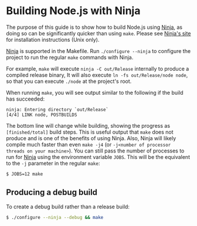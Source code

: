 # Building Node.js with Ninja

The purpose of this guide is to show how to build Node.js using [Ninja][], as
doing so can be significantly quicker than using `make`. Please see
[Ninja's site][Ninja] for installation instructions (Unix only).

[Ninja][] is supported in the Makefile. Run `./configure --ninja` to configure
the project to run the regular `make` commands with Ninja.

For example, `make` will execute `ninja -C out/Release` internally
to produce a compiled release binary, It will also execute
`ln -fs out/Release/node node`, so that you can execute `./node` at
the project's root.

When running `make`, you will see output similar to the following
if the build has succeeded:

```console
ninja: Entering directory `out/Release`
[4/4] LINK node, POSTBUILDS
```

The bottom line will change while building, showing the progress as
`[finished/total]` build steps. This is useful output that `make` does not
produce and is one of the benefits of using Ninja. Also, Ninja will likely
compile much faster than even `make -j4` (or
`-j<number of processor threads on your machine>`). You can still pass the
number of processes to run for [Ninja][] using the environment variable `JOBS`.
This will be the equivalent to the `-j` parameter in the regular `make`:

```bash
$ JOBS=12 make
```

## Producing a debug build

To create a debug build rather than a release build:

```bash
$ ./configure --ninja --debug && make
```

[Ninja]: https://ninja-build.org/
